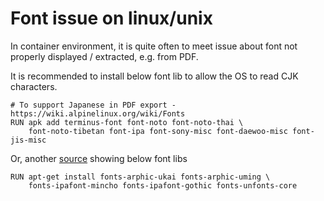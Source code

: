 # Font issue on linux/unix

In container environment, it is quite often to meet issue about font not properly displayed / extracted, e.g. from PDF.

It is recommended to install below font lib to allow the OS to read CJK characters.

```docker
# To support Japanese in PDF export - https://wiki.alpinelinux.org/wiki/Fonts
RUN apk add terminus-font font-noto font-noto-thai \
	font-noto-tibetan font-ipa font-sony-misc font-daewoo-misc font-jis-misc
```

Or,  another [source](https://github.com/Belval/pdf2image/issues/215) showing below font libs

```docker
RUN apt-get install fonts-arphic-ukai fonts-arphic-uming \
	fonts-ipafont-mincho fonts-ipafont-gothic fonts-unfonts-core
```